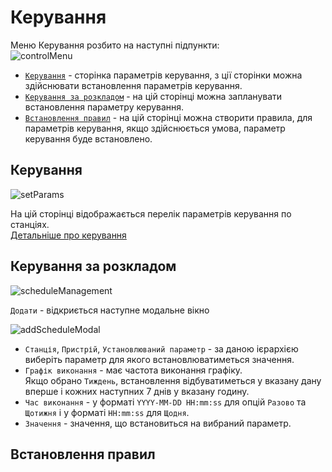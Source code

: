 # Керування

Меню Керування розбито на наступні підпункти:  
![controlMenu](/img/control/controlMenu.png)

* [`Керування`](/control/#_2) - сторінка параметрів керування, з ції сторінки можна здійснювати встановлення параметрів керування.
* [`Керування за розкладом`](/control/#_3) - на цій сторінці можна запланувати встановлення параметру керування. 
* [`Встановлення правил`](/control/#_4) - на цій сторінці можна створити правила, для параметрів керування, 
якщо здійснюється умова, параметр керування буде встановлено.

## Керування
![setParams](/img/control/setParams.png)

На цій сторінці відображається перелік параметрів керування по станціях.  
[Детальніше про керування](/parameters/#2)

## Керування за розкладом
![scheduleManagement](/img/control/scheduleManagement.png)

`Додати` - відкриється наступне модальне вікно

![addScheduleModal](/img/control/addScheduleModal.png)

* `Cтанція`, `Пристрій`, `Установлюваний параметр` - за даною ієрархією виберіть параметр для якого встановлюватиметься значення.
* `Графік виконання` - має частота виконання графіку.  
Якщо обрано `Тиждень`, встановлення відбуватиметься у вказану дану вперше і кожних наступних 7 днів у вказану годину.
* `Час виконання` - у форматі `YYYY-MM-DD HH:mm:ss` для опцій `Разово` та `Щотижня` і у форматі `HH:mm:ss` для `Щодня`.
* `Значення` - значення, що встановиться на вибраний параметр.

## Встановлення правил